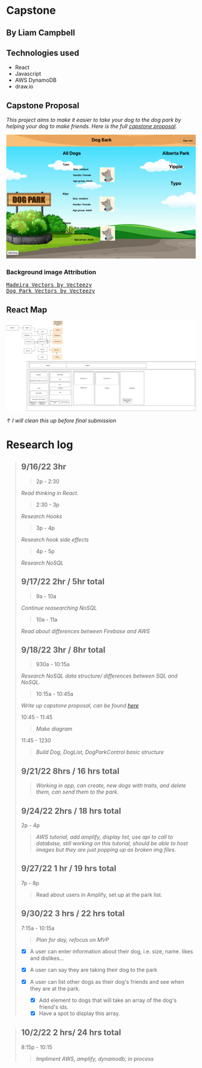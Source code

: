 # Capstone

## By Liam Campbell

## Technologies used
* React
* Javascript
* AWS DynamoDB
* draw.io
## Capstone Proposal 

_This project aims to make it easier to take your dog to the dog park by helping your dog to make friends. Here is the full [capstone proposal](./CapstonePropsal.md)._


![Main app image.](src/Img/applicationDemo.png)

### Background image Attribution

<pre>
<a href="https://www.vecteezy.com/free-vector/madeira">Madeira Vectors by Vecteezy</a>
<a href="https://www.vecteezy.com/free-vector/dog-park">Dog Park Vectors by Vecteezy</a>
</pre>

## React Map

![project diagram](Capstonediagram.drawio.png)

_&#8593; I will clean this up before final submission_

# Research log

>## 9/16/22  3hr
>
>> 2p - 2:30
>
>_Read thinking in React._
>
>> 2:30 - 3p
>
>_Research Hooks_
>
>> 3p - 4p
>
>_Research hook side effects_
>
>> 4p - 5p
>
>_Research NoSQL_
>
>## 9/17/22 2hr / 5hr total
>
>> 9a - 10a 
>
>_Continue reasearching NoSQL_
>
>> 10a - 11a
>
>_Read about differences between Firebase and AWS_
>
>## 9/18/22 3hr / 8hr total
>
>> 930a - 10:15a
>
>_Research NoSQL data structure/ differences between SQL and NoSQL._ 
>
>> 10:15a - 10:45a
>
>_Write up capstone proposal, can be found [here](https://docs.google.com/document/d/1yxRCpg8vTEHJAs1Qay7uP65t-RreGbJPicOqEb2ECiM/edit?usp=sharing)_
>
> 10:45 - 11:45
>
>>_Make diagram_
>
>11:45 - 1230
>
>> _Build Dog, DogList, DogParkControl basic structure_
>
>## 9/21/22 8hrs / 16 hrs total
>
>> _Working in app, can create, new dogs with traits, and delete them, can send them to the park._
>
>## 9/24/22 2hrs / 18 hrs total
>
>2p - 4p
>
>> _AWS tutorial, add amplify, display list, use api to call to database, still working on this tutorial, should be able to host images but they are just popping up as broken img files._ 
>
>## 9/27/22 1 hr / 19 hrs total
>
>7p - 8p
>
>>Read about users in Amplify, set up at the park list.
>
>## 9/30/22 3 hrs / 22 hrs total
>
>7:15a - 10:15a 
>
>> _Plan for day, refocus on MVP_
>
> - [x] A user can enter information about their dog, i.e. size, name. likes and dislikes...
>
> - [x] A user can say they are taking their dog to the park
>
> - [x] A user can list other dogs as their dog's friends and see when they are at the park.
>   
>   - [x] Add element to dogs that will take an array of the dog's friend's ids.
>   - [x] Have a spot to display this array.
<!-- >   - Only show dogs at the park that are friends with the selected dog?  -->
>
>## 10/2/22 2 hrs/ 24 hrs total
>
> 8:15p - 10:15 
>
>>_Impliment AWS, amplify, dynamodb, in process_






